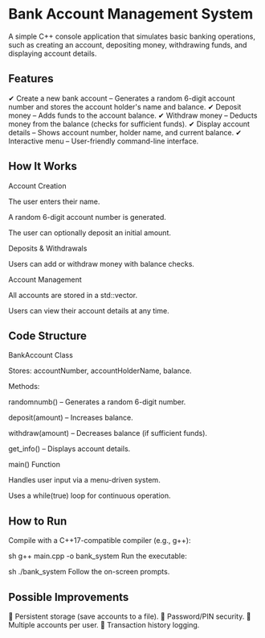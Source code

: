 # Bank Account Management System
A simple C++ console application that simulates basic banking operations, such as creating an account, depositing money, withdrawing funds, and displaying account details.

## Features
✔ Create a new bank account – Generates a random 6-digit account number and stores the account holder's name and balance.
✔ Deposit money – Adds funds to the account balance.
✔ Withdraw money – Deducts money from the balance (checks for sufficient funds).
✔ Display account details – Shows account number, holder name, and current balance.
✔ Interactive menu – User-friendly command-line interface.

## How It Works
Account Creation

The user enters their name.

A random 6-digit account number is generated.

The user can optionally deposit an initial amount.

Deposits & Withdrawals

Users can add or withdraw money with balance checks.

Account Management

All accounts are stored in a std::vector<BankAccount>.

Users can view their account details at any time.

## Code Structure
BankAccount Class

Stores: accountNumber, accountHolderName, balance.

Methods:

randomnumb() – Generates a random 6-digit number.

deposit(amount) – Increases balance.

withdraw(amount) – Decreases balance (if sufficient funds).

get_info() – Displays account details.

main() Function

Handles user input via a menu-driven system.

Uses a while(true) loop for continuous operation.

## How to Run
Compile with a C++17-compatible compiler (e.g., g++):

sh
g++ main.cpp -o bank_system
Run the executable:

sh
./bank_system
Follow the on-screen prompts.

## Possible Improvements
🔹 Persistent storage (save accounts to a file).
🔹 Password/PIN security.
🔹 Multiple accounts per user.
🔹 Transaction history logging.
